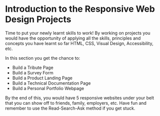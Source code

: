 # Introduction to the Responsive Web Design Projects #

Time to put your newly learnt skills to work! By working on projects you would have the opportunity of applying all the skills, principles and concepts you have learnt so far HTML, CSS, Visual Design, Accessibility, etc.

In this section you get the chance to:

* Build a Tribute Page
* Build a Survey Form
* Build a Product Landing Page
* Build a Technical Documentation Page
* Build a Personal Portfolio Webpage

By the end of this, you would have 5 responsive websites under your belt that you can show off to friends, family, employers, etc. Have fun and remember to use the Read-Search-Ask method if you get stuck.
